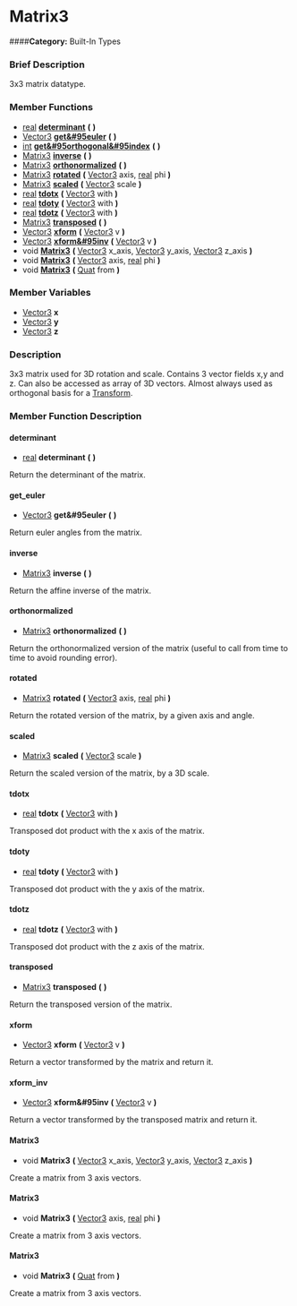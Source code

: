 #  Matrix3  
####**Category:** Built-In Types

###  Brief Description  
3x3 matrix datatype.

###  Member Functions 
  * [real](class_real)  **[determinant](#determinant)**  **(** **)**
  * [Vector3](class_vector3)  **[get&#95euler](#get_euler)**  **(** **)**
  * [int](class_int)  **[get&#95orthogonal&#95index](#get_orthogonal_index)**  **(** **)**
  * [Matrix3](class_matrix3)  **[inverse](#inverse)**  **(** **)**
  * [Matrix3](class_matrix3)  **[orthonormalized](#orthonormalized)**  **(** **)**
  * [Matrix3](class_matrix3)  **[rotated](#rotated)**  **(** [Vector3](class_vector3) axis, [real](class_real) phi  **)**
  * [Matrix3](class_matrix3)  **[scaled](#scaled)**  **(** [Vector3](class_vector3) scale  **)**
  * [real](class_real)  **[tdotx](#tdotx)**  **(** [Vector3](class_vector3) with  **)**
  * [real](class_real)  **[tdoty](#tdoty)**  **(** [Vector3](class_vector3) with  **)**
  * [real](class_real)  **[tdotz](#tdotz)**  **(** [Vector3](class_vector3) with  **)**
  * [Matrix3](class_matrix3)  **[transposed](#transposed)**  **(** **)**
  * [Vector3](class_vector3)  **[xform](#xform)**  **(** [Vector3](class_vector3) v  **)**
  * [Vector3](class_vector3)  **[xform&#95inv](#xform_inv)**  **(** [Vector3](class_vector3) v  **)**
  * void  **[Matrix3](#Matrix3)**  **(** [Vector3](class_vector3) x_axis, [Vector3](class_vector3) y_axis, [Vector3](class_vector3) z_axis  **)**
  * void  **[Matrix3](#Matrix3)**  **(** [Vector3](class_vector3) axis, [real](class_real) phi  **)**
  * void  **[Matrix3](#Matrix3)**  **(** [Quat](class_quat) from  **)**

###  Member Variables  
  * [Vector3](class_vector3) **x**
  * [Vector3](class_vector3) **y**
  * [Vector3](class_vector3) **z**

###  Description  
3x3 matrix used for 3D rotation and scale. Contains 3 vector fields x,y and z. Can also be accessed as array of 3D vectors. Almost always used as orthogonal basis for a [Transform](class_transform).

###  Member Function Description  

#### <a name="determinant">determinant</a>
  * [real](class_real)  **determinant**  **(** **)**

Return the determinant of the matrix.

#### <a name="get_euler">get_euler</a>
  * [Vector3](class_vector3)  **get&#95euler**  **(** **)**

Return euler angles from the matrix.

#### <a name="inverse">inverse</a>
  * [Matrix3](class_matrix3)  **inverse**  **(** **)**

Return the affine inverse of the matrix.

#### <a name="orthonormalized">orthonormalized</a>
  * [Matrix3](class_matrix3)  **orthonormalized**  **(** **)**

Return the orthonormalized version of the matrix (useful to call from time to time to avoid rounding error).

#### <a name="rotated">rotated</a>
  * [Matrix3](class_matrix3)  **rotated**  **(** [Vector3](class_vector3) axis, [real](class_real) phi  **)**

Return the rotated version of the matrix, by a given axis and angle.

#### <a name="scaled">scaled</a>
  * [Matrix3](class_matrix3)  **scaled**  **(** [Vector3](class_vector3) scale  **)**

Return the scaled version of the matrix, by a 3D scale.

#### <a name="tdotx">tdotx</a>
  * [real](class_real)  **tdotx**  **(** [Vector3](class_vector3) with  **)**

Transposed dot product with the x axis of the matrix.

#### <a name="tdoty">tdoty</a>
  * [real](class_real)  **tdoty**  **(** [Vector3](class_vector3) with  **)**

Transposed dot product with the y axis of the matrix.

#### <a name="tdotz">tdotz</a>
  * [real](class_real)  **tdotz**  **(** [Vector3](class_vector3) with  **)**

Transposed dot product with the z axis of the matrix.

#### <a name="transposed">transposed</a>
  * [Matrix3](class_matrix3)  **transposed**  **(** **)**

Return the transposed version of the matrix.

#### <a name="xform">xform</a>
  * [Vector3](class_vector3)  **xform**  **(** [Vector3](class_vector3) v  **)**

Return a vector transformed by the matrix and return it.

#### <a name="xform_inv">xform_inv</a>
  * [Vector3](class_vector3)  **xform&#95inv**  **(** [Vector3](class_vector3) v  **)**

Return a vector transformed by the transposed matrix and return it.

#### <a name="Matrix3">Matrix3</a>
  * void  **Matrix3**  **(** [Vector3](class_vector3) x_axis, [Vector3](class_vector3) y_axis, [Vector3](class_vector3) z_axis  **)**

Create a matrix from 3 axis vectors.

#### <a name="Matrix3">Matrix3</a>
  * void  **Matrix3**  **(** [Vector3](class_vector3) axis, [real](class_real) phi  **)**

Create a matrix from 3 axis vectors.

#### <a name="Matrix3">Matrix3</a>
  * void  **Matrix3**  **(** [Quat](class_quat) from  **)**

Create a matrix from 3 axis vectors.
